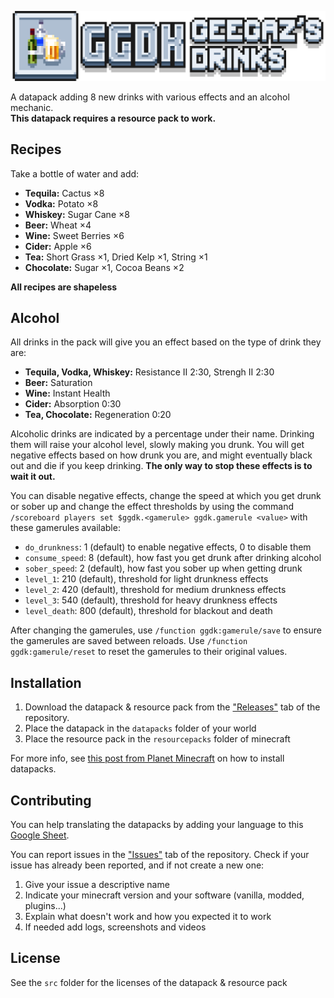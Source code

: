 ![GGDK - Geegaz's Drinks](https://raw.githubusercontent.com/Geegaz-Datapacks/GGDK/main/img/banner.png)

A datapack adding 8 new drinks with various effects and an alcohol mechanic.<br>
**This datapack requires a resource pack to work.**

## Recipes
Take a bottle of water and add:
- **Tequila:** Cactus ×8
- **Vodka:** Potato ×8
- **Whiskey:** Sugar Cane ×8
- **Beer:** Wheat ×4
- **Wine:** Sweet Berries ×6
- **Cider:** Apple ×6
- **Tea:** Short Grass ×1, Dried Kelp ×1, String ×1
- **Chocolate:** Sugar ×1, Cocoa Beans ×2

**All recipes are shapeless**

## Alcohol
All drinks in the pack will give you an effect based on the type of drink they are:
- **Tequila, Vodka, Whiskey:** Resistance II 2:30, Strengh II 2:30
- **Beer:** Saturation
- **Wine:** Instant Health
- **Cider:** Absorption 0:30
- **Tea, Chocolate:** Regeneration 0:20

Alcoholic drinks are indicated by a percentage under their name. Drinking them will raise your alcohol level, slowly making you drunk. You will get negative effects based on how drunk you are, and might eventually black out and die if you keep drinking. **The only way to stop these effects is to wait it out.**

You can disable negative effects, change the speed at which you get drunk or sober up and change the effect thresholds by using the command `/scoreboard players set $ggdk.<gamerule> ggdk.gamerule <value>` with these gamerules available:
- `do_drunkness`: 1 (default) to enable negative effects, 0 to disable them
- `consume_speed`: 8 (default), how fast you get drunk after drinking alcohol
- `sober_speed`: 2 (default), how fast you sober up when getting drunk
- `level_1`: 210 (default), threshold for light drunkness effects
- `level_2`: 420 (default), threshold for medium drunkness effects
- `level_3`: 540 (default), threshold for heavy drunkness effects
- `level_death`: 800 (default), threshold for blackout and death

After changing the gamerules, use `/function ggdk:gamerule/save` to ensure the gamerules are saved between reloads. Use `/function ggdk:gamerule/reset` to reset the gamerules to their original values.

## Installation
1. Download the datapack & resource pack from the ["Releases"](https://github.com/Geegaz-Datapacks/GGDK/releases) tab of the repository.
2. Place the datapack in the `datapacks` folder of your world
3. Place the resource pack in the `resourcepacks` folder of minecraft

For more info, see [this post from Planet Minecraft](https://www.planetminecraft.com/blog/how-to-download-and-install-minecraft-data-packs/) on how to install datapacks.

## Contributing
You can help translating the datapacks by adding your language to this [Google Sheet](https://docs.google.com/spreadsheets/d/144mhHsIzvqovH30cmGMgiHWHP_Fb4huwsOg8bK4EghE/edit?gid=0#gid=0).

You can report issues in the ["Issues"](https://github.com/Geegaz-Datapacks/GGDK/issues) tab of the repository. Check if your issue has already been reported, and if not create a new one:
1. Give your issue a descriptive name
2. Indicate your minecraft version and your software (vanilla, modded, plugins...)
3. Explain what doesn't work and how you expected it to work
4. If needed add logs, screenshots and videos

## License
See the `src` folder for the licenses of the datapack & resource pack